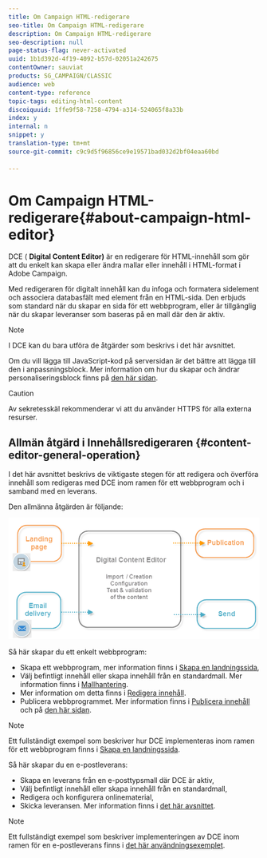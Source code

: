 ```yaml
---
title: Om Campaign HTML-redigerare
seo-title: Om Campaign HTML-redigerare
description: Om Campaign HTML-redigerare
seo-description: null
page-status-flag: never-activated
uuid: 1b1d392d-4f19-4092-b57d-02051a242675
contentOwner: sauviat
products: SG_CAMPAIGN/CLASSIC
audience: web
content-type: reference
topic-tags: editing-html-content
discoiquuid: 1ffe9f58-7258-4794-a314-524065f8a33b
index: y
internal: n
snippet: y
translation-type: tm+mt
source-git-commit: c9c9d5f96856ce9e19571bad032d2bf04eaa60bd

---
```



# Om Campaign HTML-redigerare{#about-campaign-html-editor}

DCE ( **Digital Content Editor)** är en redigerare för HTML-innehåll som gör att du enkelt kan skapa eller ändra mallar eller innehåll i HTML-format i Adobe Campaign.

Med redigeraren för digitalt innehåll kan du infoga och formatera sidelement och associera databasfält med element från en HTML-sida. Den erbjuds som standard när du skapar en sida för ett webbprogram, eller är tillgänglig när du skapar leveranser som baseras på en mall där den är aktiv.

>[!NOTE]
>
>I DCE kan du bara utföra de åtgärder som beskrivs i det här avsnittet.
>
>Om du vill lägga till JavaScript-kod på serversidan är det bättre att lägga till den i anpassningsblock. Mer information om hur du skapar och ändrar personaliseringsblock finns på [den här sidan](../../delivery/using/personalization-blocks.md).

>[!CAUTION]
>
>Av sekretesskäl rekommenderar vi att du använder HTTPS för alla externa resurser.

## Allmän åtgärd i Innehållsredigeraren {#content-editor-general-operation}

I det här avsnittet beskrivs de viktigaste stegen för att redigera och överföra innehåll som redigeras med DCE inom ramen för ett webbprogram och i samband med en leverans.

Den allmänna åtgärden är följande:

![](assets/dce_schema.png)

Så här skapar du ett enkelt webbprogram:

* Skapa ett webbprogram, mer information finns i [Skapa en landningssida](../../web/using/creating-a-landing-page.md),
* Välj befintligt innehåll eller skapa innehåll från en standardmall. Mer information finns i [Mallhantering](../../web/using/template-management.md).
* Mer information om detta finns i [Redigera innehåll](../../web/using/editing-content.md).
* Publicera webbprogrammet. Mer information finns i [Publicera innehåll](../../web/using/creating-a-landing-page.md#step-3---publishing-content) och på [den här sidan](../../web/using/publishing-a-web-form.md#managing-web-forms-delivery-and-tracking).

>[!NOTE]
>
>Ett fullständigt exempel som beskriver hur DCE implementeras inom ramen för ett webbprogram finns i [Skapa en landningssida](../../web/using/creating-a-landing-page.md).

Så här skapar du en e-postleverans:

* Skapa en leverans från en e-posttypsmall där DCE är aktiv,
* Välj befintligt innehåll eller skapa innehåll från en standardmall,
* Redigera och konfigurera onlinematerial,
* Skicka leveransen. Mer information finns i [det här avsnittet](../../delivery/using/communication-channels.md).

>[!NOTE]
>
>Ett fullständigt exempel som beskriver implementeringen av DCE inom ramen för en e-postleverans finns i [det här användningsexemplet](../../web/using/use-case--creating-an-email-delivery.md).

